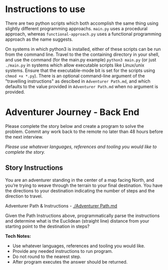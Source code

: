 # Instructions to use
There are two python scripts which both accomplish the same thing using slightly different programming approachs.  `main.py` uses a procedural approach, whereas `functional-approach.py` uses a functional programming approach as the name suggests.

On systems in which python3 is installed, either of these scripts can be run from the command line.  Travel to the the containing directory in your shell, and use the command (for the main.py example) `python3 main.py` (or just `./main.py` in systems which allow executable scripts like Linux/unix systems.  Ensure that the executable-mode bit is set for the scripts using `chmod +x *.py`).  There is an optional command-line argument of the "travelling instructions" as descibed in `Adventurer Path.md`, and which defaults to the value provided in `Adventurer Path.md` when no argument is provided.



# Adventurer Journey - Back End
Please complete the story below and create a program to solve the problem. Commit any work back to the remote no later than 48 hours before the next interview.

*Please use whatever languages, references and tooling you would like to complete the story.*

## Story Instructions
You are an adventurer standing in the center of a map facing North, and you’re trying to weave through the terrain to your final destination. You have the directions to your destination indicating the number of steps and the direction to travel.

Adventurer Path & Instructions - [./Adventurer Path.md](./Adventurer%20Path.md)

Given the Path Instructions above, programmatically parse the instructions and determine what is the Euclidean (straight line) distance from your starting point to the destination in steps?

**Tech Notes:**
- Use whatever languages, references and tooling you would like.
- Provide any needed instructions to run program.
- Do not round to the nearest step.
- After program executes the answer should be returned.
